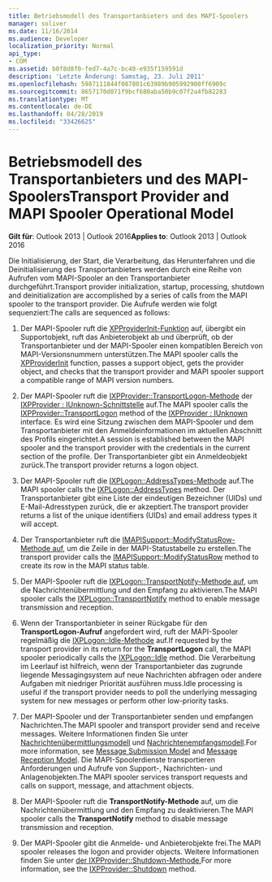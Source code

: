```yaml
---
title: Betriebsmodell des Transportanbieters und des MAPI-Spoolers
manager: soliver
ms.date: 11/16/2014
ms.audience: Developer
localization_priority: Normal
api_type:
- COM
ms.assetid: b0f8d8f0-fed7-4a7c-bc40-e935f159591d
description: 'Letzte Änderung: Samstag, 23. Juli 2011'
ms.openlocfilehash: 5987111844f087801c63989b905992900ff6909c
ms.sourcegitcommit: 8657170d071f9bcf680aba50b9c07f2a4fb82283
ms.translationtype: MT
ms.contentlocale: de-DE
ms.lasthandoff: 04/28/2019
ms.locfileid: "33426625"
---
```

# <a name="transport-provider-and-mapi-spooler-operational-model"></a><span data-ttu-id="49400-103">Betriebsmodell des Transportanbieters und des MAPI-Spoolers</span><span class="sxs-lookup"><span data-stu-id="49400-103">Transport Provider and MAPI Spooler Operational Model</span></span>

  
  
<span data-ttu-id="49400-104">**Gilt für**: Outlook 2013 | Outlook 2016</span><span class="sxs-lookup"><span data-stu-id="49400-104">**Applies to**: Outlook 2013 | Outlook 2016</span></span> 
  
<span data-ttu-id="49400-105">Die Initialisierung, der Start, die Verarbeitung, das Herunterfahren und die Deinitialisierung des Transportanbieters werden durch eine Reihe von Aufrufen vom MAPI-Spooler an den Transportanbieter durchgeführt.</span><span class="sxs-lookup"><span data-stu-id="49400-105">Transport provider initialization, startup, processing, shutdown and deinitialization are accomplished by a series of calls from the MAPI spooler to the transport provider.</span></span> <span data-ttu-id="49400-106">Die Aufrufe werden wie folgt sequenziert:</span><span class="sxs-lookup"><span data-stu-id="49400-106">The calls are sequenced as follows:</span></span>
  
1. <span data-ttu-id="49400-107">Der MAPI-Spooler ruft die [XPProviderInit-Funktion](xpproviderinit.md) auf, übergibt ein Supportobjekt, ruft das Anbieterobjekt ab und überprüft, ob der Transportanbieter und der MAPI-Spooler einen kompatiblen Bereich von MAPI-Versionsnummern unterstützen.</span><span class="sxs-lookup"><span data-stu-id="49400-107">The MAPI spooler calls the [XPProviderInit](xpproviderinit.md) function, passes a support object, gets the provider object, and checks that the transport provider and MAPI spooler support a compatible range of MAPI version numbers.</span></span> 
    
2. <span data-ttu-id="49400-108">Der MAPI-Spooler ruft die [IXPProvider::TransportLogon-Methode](ixpprovider-transportlogon.md) der [IXPProvider : IUnknown-Schnittstelle](ixpprovideriunknown.md) auf.</span><span class="sxs-lookup"><span data-stu-id="49400-108">The MAPI spooler calls the [IXPProvider::TransportLogon](ixpprovider-transportlogon.md) method of the [IXPProvider : IUnknown](ixpprovideriunknown.md) interface.</span></span> <span data-ttu-id="49400-109">Es wird eine Sitzung zwischen dem MAPI-Spooler und dem Transportanbieter mit den Anmeldeinformationen im aktuellen Abschnitt des Profils eingerichtet.</span><span class="sxs-lookup"><span data-stu-id="49400-109">A session is established between the MAPI spooler and the transport provider with the credentials in the current section of the profile.</span></span> <span data-ttu-id="49400-110">Der Transportanbieter gibt ein Anmeldeobjekt zurück.</span><span class="sxs-lookup"><span data-stu-id="49400-110">The transport provider returns a logon object.</span></span> 
    
3. <span data-ttu-id="49400-111">Der MAPI-Spooler ruft die [IXPLogon::AddressTypes-Methode](ixplogon-addresstypes.md) auf.</span><span class="sxs-lookup"><span data-stu-id="49400-111">The MAPI spooler calls the [IXPLogon::AddressTypes](ixplogon-addresstypes.md) method.</span></span> <span data-ttu-id="49400-112">Der Transportanbieter gibt eine Liste der eindeutigen Bezeichner (UIDs) und E-Mail-Adresstypen zurück, die er akzeptiert.</span><span class="sxs-lookup"><span data-stu-id="49400-112">The transport provider returns a list of the unique identifiers (UIDs) and email address types it will accept.</span></span> 
    
4. <span data-ttu-id="49400-113">Der Transportanbieter ruft die [IMAPISupport::ModifyStatusRow-Methode auf,](imapisupport-modifystatusrow.md) um die Zeile in der MAPI-Statustabelle zu erstellen.</span><span class="sxs-lookup"><span data-stu-id="49400-113">The transport provider calls the [IMAPISupport::ModifyStatusRow](imapisupport-modifystatusrow.md) method to create its row in the MAPI status table.</span></span> 
    
5. <span data-ttu-id="49400-114">Der MAPI-Spooler ruft die [IXPLogon::TransportNotify-Methode auf,](ixplogon-transportnotify.md) um die Nachrichtenübermittlung und den Empfang zu aktivieren.</span><span class="sxs-lookup"><span data-stu-id="49400-114">The MAPI spooler calls the [IXPLogon::TransportNotify](ixplogon-transportnotify.md) method to enable message transmission and reception.</span></span> 
    
6. <span data-ttu-id="49400-115">Wenn der Transportanbieter in seiner Rückgabe für den **TransportLogon-Aufruf** angefordert wird, ruft der MAPI-Spooler regelmäßig die [IXPLogon::Idle-Methode](ixplogon-idle.md) auf.</span><span class="sxs-lookup"><span data-stu-id="49400-115">If requested by the transport provider in its return for the **TransportLogon** call, the MAPI spooler periodically calls the [IXPLogon::Idle](ixplogon-idle.md) method.</span></span> <span data-ttu-id="49400-116">Die Verarbeitung im Leerlauf ist hilfreich, wenn der Transportanbieter das zugrunde liegende Messagingsystem auf neue Nachrichten abfragen oder andere Aufgaben mit niedriger Priorität ausführen muss.</span><span class="sxs-lookup"><span data-stu-id="49400-116">Idle processing is useful if the transport provider needs to poll the underlying messaging system for new messages or perform other low-priority tasks.</span></span> 
    
7. <span data-ttu-id="49400-117">Der MAPI-Spooler und der Transportanbieter senden und empfangen Nachrichten.</span><span class="sxs-lookup"><span data-stu-id="49400-117">The MAPI spooler and transport provider send and receive messages.</span></span> <span data-ttu-id="49400-118">Weitere Informationen finden Sie unter [Nachrichtenübermittlungsmodell](message-submission-model.md) und [Nachrichtenempfangsmodell](message-reception-model.md).</span><span class="sxs-lookup"><span data-stu-id="49400-118">For more information, see [Message Submission Model](message-submission-model.md) and [Message Reception Model](message-reception-model.md).</span></span> <span data-ttu-id="49400-119">Die MAPI-Spoolerdienste transportieren Anforderungen und Aufrufe von Support-, Nachrichten- und Anlagenobjekten.</span><span class="sxs-lookup"><span data-stu-id="49400-119">The MAPI spooler services transport requests and calls on support, message, and attachment objects.</span></span>
    
8. <span data-ttu-id="49400-120">Der MAPI-Spooler ruft die **TransportNotify-Methode** auf, um die Nachrichtenübermittlung und den Empfang zu deaktivieren.</span><span class="sxs-lookup"><span data-stu-id="49400-120">The MAPI spooler calls the **TransportNotify** method to disable message transmission and reception.</span></span> 
    
9. <span data-ttu-id="49400-121">Der MAPI-Spooler gibt die Anmelde- und Anbieterobjekte frei.</span><span class="sxs-lookup"><span data-stu-id="49400-121">The MAPI spooler releases the logon and provider objects.</span></span> <span data-ttu-id="49400-122">Weitere Informationen finden Sie unter [der IXPProvider::Shutdown-Methode.](ixpprovider-shutdown.md)</span><span class="sxs-lookup"><span data-stu-id="49400-122">For more information, see the [IXPProvider::Shutdown](ixpprovider-shutdown.md) method.</span></span> 
    

